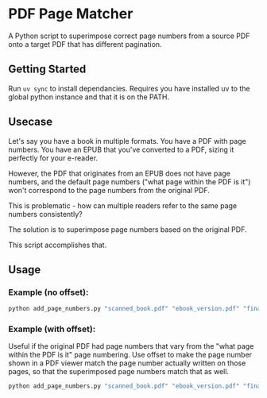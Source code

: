 # PDF Page Matcher
A Python script to superimpose correct page numbers from a source PDF onto a target PDF that has different pagination.

## Getting Started

Run `uv sync` to install dependancies. 
Requires you have installed uv to the global python instance and that it is on the PATH.

## Usecase

Let's say you have a book in multiple formats. You have a PDF with page numbers. You have an EPUB that you've converted to a PDF, sizing it perfectly for your e-reader.

However, the PDF that originates from an EPUB does not have page numbers, and the default page numbers ("what page within the PDF is it") won't correspond to the page numbers from the original PDF. 

This is problematic - how can multiple readers refer to the same page numbers consistently?

The solution is to superimpose page numbers based on the original PDF.

This script accomplishes that. 

## Usage

### Example (no offset):

```python
python add_page_numbers.py "scanned_book.pdf" "ebook_version.pdf" "final_book.pdf"
```

### Example (with offset):

Useful if the original PDF had page numbers that vary from the "what page within the PDF is it" page numbering. Use offset to make the page number shown in a PDF viewer match the page number actually written on those pages, so that the superimposed page numbers match that as well.
```python
python add_page_numbers.py "scanned_book.pdf" "ebook_version.pdf" "final_book.pdf" 14
```
